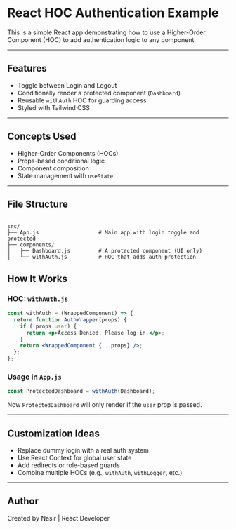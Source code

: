 
# React HOC Authentication Example

This is a simple React app demonstrating how to use a Higher-Order Component (HOC) to add authentication logic to any component.

---

## Features

- Toggle between Login and Logout
- Conditionally render a protected component (`Dashboard`)
- Reusable `withAuth` HOC for guarding access
- Styled with Tailwind CSS

---

## Concepts Used

- Higher-Order Components (HOCs)
- Props-based conditional logic
- Component composition
- State management with `useState`

---

## File Structure

```

src/
├── App.js                   # Main app with login toggle and protected 
├── components/
│   ├── Dashboard.js         # A protected component (UI only)
│   └── withAuth.js          # HOC that adds auth protection

````



## How It Works

### HOC: `withAuth.js`

```jsx
const withAuth = (WrappedComponent) => {
  return function AuthWrapper(props) {
    if (!props.user) {
      return <p>Access Denied. Please log in.</p>;
    }
    return <WrappedComponent {...props} />;
  };
};
```

### Usage in `App.js`

```jsx
const ProtectedDashboard = withAuth(Dashboard);
```

Now `ProtectedDashboard` will only render if the `user` prop is passed.

---

## Customization Ideas

* Replace dummy login with a real auth system
* Use React Context for global user state
* Add redirects or role-based guards
* Combine multiple HOCs (e.g., `withAuth`, `withLogger`, etc.)

---

## Author

Created by Nasir | React Developer

